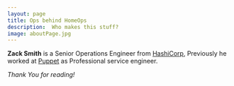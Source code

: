 ```yaml
---
layout: page
title: Ops behind HomeOps 
description:  Who makes this stuff? 
image: aboutPage.jpg
---
```


**Zack Smith** is a Senior Operations Engineer from [HashiCorp](http://www.hashicorp.com), Previously he worked at [Puppet](http://www.puppet.com) as Professional service engineer.

*Thank You for reading!*
